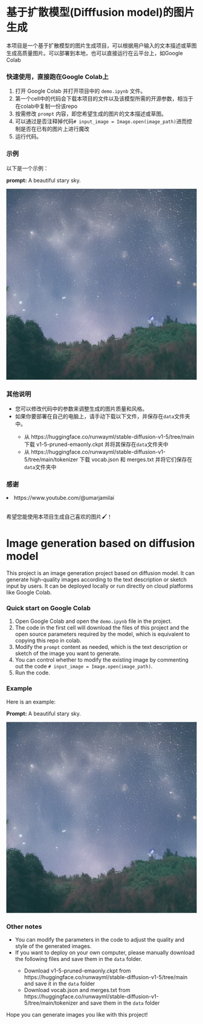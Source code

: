 <!DOCTYPE html>
<html lang="cn">
<head>
  <meta charset="UTF-8">
  <meta name="viewport" content="width=device-width, initial-scale=1.0">
</head>
<body>
  <h1>基于扩散模型(Difffusion model)的图片生成</h1>

  <p>本项目是一个基于扩散模型的图片生成项目，可以根据用户输入的文本描述或草图生成高质量图片。可以部署到本地，也可以直接运行在云平台上，如Google Colab</p>

  <h3>快速使用，直接跑在Google Colab上</h3>

  <ol>
    <li>打开 Google Colab 并打开项目中的 <code>demo.ipynb</code> 文件。</li>
    <li>第一个cell中的代码会下载本项目的文件以及该模型所需的开源参数，相当于在colab中复制一份该repo</li>
    <li>按需修改 <code>prompt</code> 内容，即您希望生成的图片的文本描述或草图。</li>
    <li>可以通过是否注释掉代码<code># input_image = Image.open(image_path)</code>进而控制是否在已有的图片上进行魔改</li>
    <li>运行代码。</li>
    
  </ol>

  <h3>示例</h3>
  

  <p>以下是一个示例：</p>

  <p><strong>prompt:</strong> A beautiful stary sky.</p>

  <p><img src="https://github.com/DeepCooder/Image-generation-based-on-stable-diffusion/blob/main/images/generated.jpg" alt="sky"></p>

  <h3>其他说明</h3>

  <ul>
    <li>您可以修改代码中的参数来调整生成的图片质量和风格。</li>
    <li>如果你要部署在自己的电脑上，请手动下载以下文件，并保存在<code>data</code>文件夹中。</li>
    <ul>
      <li>从 https://huggingface.co/runwayml/stable-diffusion-v1-5/tree/main 下载 v1-5-pruned-emaonly.ckpt 并将其保存在<code>data</code>文件夹中</li>
      <li>从 https://huggingface.co/runwayml/stable-diffusion-v1-5/tree/main/tokenizer 下载 vocab.json 和 merges.txt 并将它们保存在<code>data</code>文件夹中</li>
    </ul>
  </ul>
  <h3>感谢</h3>
  <li>https://www.youtube.com/@umarjamilai</li>
<br>

  <p>希望您能使用本项目生成自己喜欢的图片🖌！</p>
</body>
</html>

<!-- 分割线 -->

<!DOCTYPE html>

<html lang="en">

<head>

 <meta charset="UTF-8">

 <meta name="viewport" content="width=device-width, initial-scale=1.0">

</head>

<body>

 <h1>Image generation based on diffusion model</h1>
 
 <p>This project is an image generation project based on diffusion model. It can generate high-quality images according to the text description or sketch input by users. It can be deployed locally or run directly on cloud platforms like Google Colab.</p>

 <h3>Quick start on Google Colab</h3>

 <ol>
  
  <li>Open Google Colab and open the <code>demo.ipynb</code> file in the project.</li>
  
  <li>The code in the first cell will download the files of this project and the open source parameters required by the model, which is equivalent to copying this repo in colab.</li>

  <li>Modify the <code>prompt</code> content as needed, which is the text description or sketch of the image you want to generate.</li>

  <li>You can control whether to modify the existing image by commenting out the code <code># input_image = Image.open(image_path)</code>.</li>

  <li>Run the code.</li>

 </ol>

 <h3>Example</h3>

 <p>Here is an example:</p>

 <p><strong>Prompt:</strong> A beautiful stary sky.</p>

 <p><img src="https://github.com/DeepCooder/Image-generation-based-on-stable-diffusion/blob/main/images/generated.jpg" alt="sky"></p>

 <h3>Other notes</h3>

 <ul>

  <li>You can modify the parameters in the code to adjust the quality and style of the generated images.</li>
  <li>If you want to deploy on your own computer, please manually download the following files and save them in the <code>data</code> folder.</li> <ul> <li>Download v1-5-pruned-emaonly.ckpt from https://huggingface.co/runwayml/stable-diffusion-v1-5/tree/main and save it in the <code>data</code> folder</li> <li>Download vocab.json and merges.txt from https://huggingface.co/runwayml/stable-diffusion-v1-5/tree/main/tokenizer and save them in the <code>data</code> folder</li> </ul>

 </ul>

 <p>Hope you can generate images you like with this project!</p>

</body>

</html>
